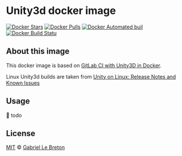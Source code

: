 # Unity3d docker image

[![Docker Stars](https://img.shields.io/docker/stars/gableroux/unity3d.svg)](https://hub.docker.com/gableroux/unity3d/)
[![Docker Pulls](https://img.shields.io/docker/pulls/gableroux/unity3d.svg)](https://hub.docker.com/gableroux/unity3d/)
[![Docker Automated buil](https://img.shields.io/docker/automated/gableroux/unity3d.svg)](https://hub.docker.com/gableroux/unity3d/)
[![Docker Build Statu](https://img.shields.io/docker/build/gableroux/unity3d.svg)](https://hub.docker.com/gableroux/unity3d/)


## About this image

This docker image is based on [GitLab CI with Unity3D in Docker](https://www.projects.science.uu.nl/DGKVj16/blog/gitlab-ci-with-unity3d-in-docker/).

Linux Unity3d builds are taken from [Unity on Linux: Release Notes and Known Issues](https://forum.unity3d.com/threads/unity-on-linux-release-notes-and-known-issues.350256/)

## Usage

:rocket: todo

## License

[MIT](LICENSE.md) © [Gabriel Le Breton](https://gableroux.com)



